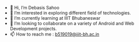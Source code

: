 - 👋 Hi, I’m Debasis Sahoo
- 👀 I’m interested in exploring different field of technologies.
- 🌱 I’m currently learning at IIIT Bhubaneswar
- 💞️ I’m looking to collaborate on a variety of Android and Web Development projects.
- 📫 How to reach me : b519019@iiit-bh.ac.in

<!---
Debasis56/Debasis56 is a ✨ special ✨ repository because its `README.md` (this file) appears on your GitHub profile.
You can click the Preview link to take a look at your changes.
--->
